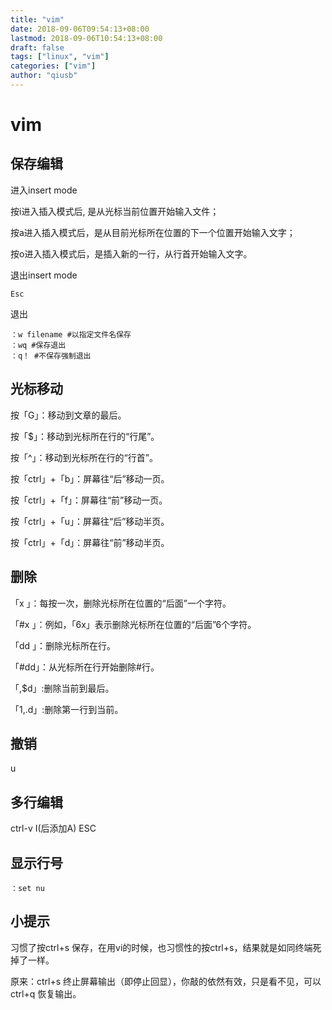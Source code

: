```yaml
---
title: "vim"
date: 2018-09-06T09:54:13+08:00
lastmod: 2018-09-06T10:54:13+08:00
draft: false
tags: ["linux", "vim"]
categories: ["vim"]
author: "qiusb"
---
```


# vim


## 保存编辑
进入insert mode

按i进入插入模式后, 是从光标当前位置开始输入文件；

按a进入插入模式后，是从目前光标所在位置的下一个位置开始输入文字；

按o进入插入模式后，是插入新的一行，从行首开始输入文字。


退出insert mode
```
Esc
```


退出
```
：w filename #以指定文件名保存
：wq #保存退出
：q！ #不保存强制退出
```

## 光标移动
按「G」：移动到文章的最后。


按「$」：移动到光标所在行的“行尾”。


按「^」：移动到光标所在行的“行首”。


按「ctrl」+「b」：屏幕往“后”移动一页。


按「ctrl」+「f」：屏幕往“前”移动一页。


按「ctrl」+「u」：屏幕往“后”移动半页。


按「ctrl」+「d」：屏幕往“前”移动半页。

## 删除
「x  」：每按一次，删除光标所在位置的“后面”一个字符。


「#x 」：例如，「6x」表示删除光标所在位置的“后面”6个字符。


「dd 」：删除光标所在行。


「#dd」：从光标所在行开始删除#行。


「,$d」:删除当前到最后。


「1,.d」:删除第一行到当前。

## 撤销
u

## 多行编辑
ctrl-v
I(后添加A)
ESC

## 显示行号
```
：set nu
```
## 小提示
习惯了按ctrl+s 保存，在用vi的时候，也习惯性的按ctrl+s，结果就是如同终端死掉了一样。


原来：ctrl+s 终止屏幕输出（即停止回显），你敲的依然有效，只是看不见，可以ctrl+q 恢复输出。

